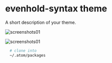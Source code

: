 # evenhold-syntax theme

A short description of your theme.

![screenshots01](https://github.com/evenhold/evenhold-syntax/blob/master/screenshots/Screenshot%20from%202018-01-22%2018-31-47.png)

![screenshots01](https://github.com/evenhold/evenhold-syntax/blob/master/screenshots/Screenshot%20from%202018-01-22%2018-33-31.png)

```bash
  # clone into
  ~/.atom/packages
```
